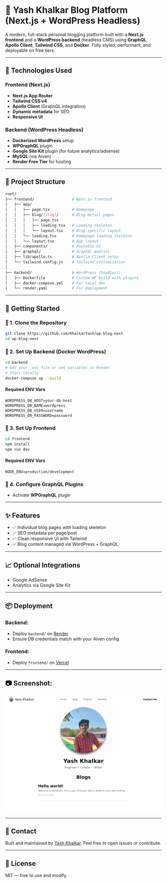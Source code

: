 # 📝 Yash Khalkar Blog Platform (Next.js + WordPress Headless)

A modern, full-stack personal blogging platform built with a **Next.js frontend** and a **WordPress backend** (headless CMS) using **GraphQL**, **Apollo Client**, **Tailwind CSS**, and **Docker**. Fully styled, performant, and deployable on free tiers.

---

## 🔧 Technologies Used

### Frontend (Next.js)

* **Next.js App Router**
* **Tailwind CSS v4**
* **Apollo Client** (GraphQL integration)
* **Dynamic metadata** for SEO
* **Responsive UI**

### Backend (WordPress Headless)

* **Dockerized WordPress** setup
* **WPGraphQL** plugin
* **Google Site Kit** plugin (for future analytics/adsense)
* **MySQL** (via Aiven)
* **Render Free Tier** for hosting

---

## 📁 Project Structure

```bash
root/
├── frontend/                 # Next.js frontend
│   ├── app/
│   │   ├── page.tsx          # Homepage
│   │   ├── blog/[slug]/      # Blog detail pages
│   │   │   ├── page.tsx
│   │   │   ├── loading.tsx   # Loading skeleton
│   │   │   └── layout.tsx    # Blog-specific layout
│   │   └── loading.tsx       # Homepage loading skeleton
│   │   └── layout.tsx        # App layout
│   ├── components/           # Reusable UI
│   ├── graphql/              # GraphQL queries
│   ├── lib/apollo.ts         # Apollo Client setup
│   └── tailwind.config.js    # Tailwind customization
│
├── backend/                  # WordPress (headless)
│   ├── Dockerfile            # Custom WP build with plugins
│   ├── docker-compose.yml    # For local dev
│   └── render.yaml           # For deployment
```

---

## 🚀 Getting Started

### 🔹 1. Clone the Repository

```bash
git clone https://github.com/KhalkarYash/wp-blog-next
cd wp-blog-next
```

### 🔹 2. Set Up Backend (Docker WordPress)

```bash
cd backend
# Add your .env file or set variables in Render
# Start locally
docker-compose up --build
```

#### Required ENV Vars

```env
WORDPRESS_DB_HOST=your-db-host
WORDPRESS_DB_NAME=wordpress
WORDPRESS_DB_USER=username
WORDPRESS_DB_PASSWORD=password
```

### 🔹 3. Set Up Frontend

```bash
cd frontend
npm install
npm run dev
```

#### Required ENV Vars

```env
NODE_ENV=production/development
```

### 🔹 4. Configure GraphQL Plugins

* Activate **WPGraphQL** plugin

---

## ✨ Features

* ✅ Individual blog pages with loading skeleton
* ✅ SEO metadata per page/post
* ✅ Clean responsive UI with Tailwind
* ✅ Blog content managed via WordPress + GraphQL

---

## 📈 Optional Integrations

* Google AdSense
* Analytics via Google Site Kit

---

## 📦 Deployment

### Backend:

* Deploy `backend/` on [Render](https://blog-backend-yashkhalkar.onrender.com/)
* Ensure DB credentials match with your Aiven config

### Frontend:

* Deploy `frontend/` on [Vercel](https://blogs-yashkhalkar.vercel.app/)

---

## 📷 Screenshot:

![Blogs App Homepage](./blogsApp.png)

---

## 📮 Contact

Built and maintained by [Yash Khalkar](https://yashkhalkar.vercel.app). Feel free to open issues or contribute.

---

## 📜 License

MIT — free to use and modify.
